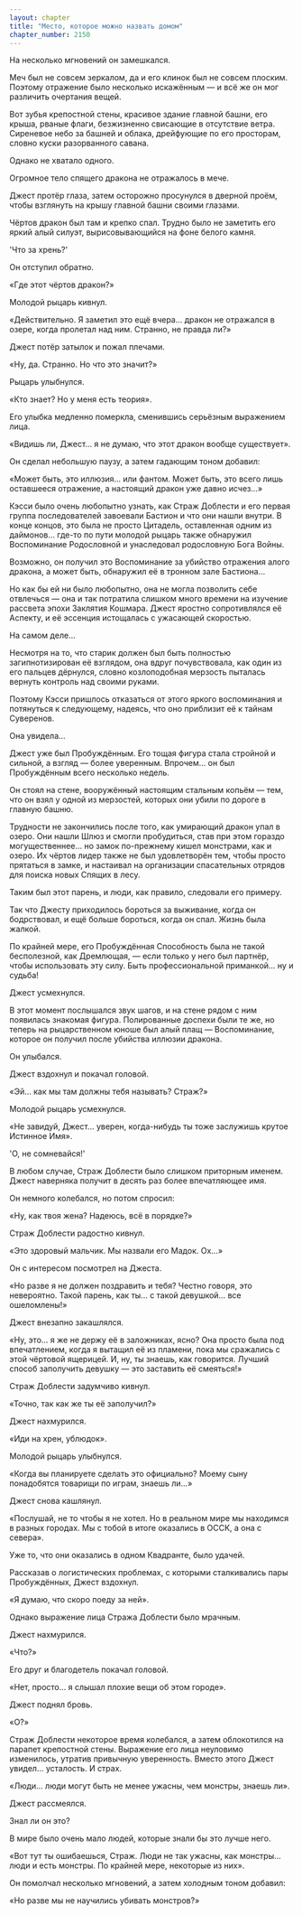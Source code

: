```yaml
---
layout: chapter
title: "Место, которое можно назвать домом"
chapter_number: 2150
---
```




На несколько мгновений он замешкался.

Меч был не совсем зеркалом, да и его клинок был не совсем плоским. Поэтому отражение было несколько искажённым — и всё же он мог различить очертания вещей.

Вот зубья крепостной стены, красивое здание главной башни, его крыша, рваные флаги, безжизненно свисающие в отсутствие ветра. Сиреневое небо за башней и облака, дрейфующие по его просторам, словно куски разорванного савана.

Однако не хватало одного.

Огромное тело спящего дракона не отражалось в мече.

Джест протёр глаза, затем осторожно просунулся в дверной проём, чтобы взглянуть на крышу главной башни своими глазами.

Чёртов дракон был там и крепко спал. Трудно было не заметить его яркий алый силуэт, вырисовывающийся на фоне белого камня.

'Что за хрень?'

Он отступил обратно.

«Где этот чёртов дракон?»

Молодой рыцарь кивнул.

«Действительно. Я заметил это ещё вчера... дракон не отражался в озере, когда пролетал над ним. Странно, не правда ли?»

Джест потёр затылок и пожал плечами.

«Ну, да. Странно. Но что это значит?»

Рыцарь улыбнулся.

«Кто знает? Но у меня есть теория».

Его улыбка медленно померкла, сменившись серьёзным выражением лица.

«Видишь ли, Джест... я не думаю, что этот дракон вообще существует».

Он сделал небольшую паузу, а затем гадающим тоном добавил:

«Может быть, это иллюзия... или фантом. Может быть, это всего лишь оставшееся отражение, а настоящий дракон уже давно исчез...»

Кэсси было очень любопытно узнать, как Страж Доблести и его первая группа последователей завоевали Бастион и что они нашли внутри. В конце концов, это была не просто Цитадель, оставленная одним из даймонов... где-то по пути молодой рыцарь также обнаружил Воспоминание Родословной и унаследовал родословную Бога Войны.

Возможно, он получил это Воспоминание за убийство отражения алого дракона, а может быть, обнаружил её в тронном зале Бастиона...

Но как бы ей ни было любопытно, она не могла позволить себе отвлечься — она и так потратила слишком много времени на изучение рассвета эпохи Заклятия Кошмара. Джест яростно сопротивлялся её Аспекту, и её эссенция истощалась с ужасающей скоростью.

На самом деле...

Несмотря на то, что старик должен был быть полностью загипнотизирован её взглядом, она вдруг почувствовала, как один из его пальцев дёрнулся, словно козлоподобная мерзость пыталась вернуть контроль над своими руками.

Поэтому Кэсси пришлось отказаться от этого яркого воспоминания и потянуться к следующему, надеясь, что оно приблизит её к тайнам Суверенов.

Она увидела...

Джест уже был Пробуждённым. Его тощая фигура стала стройной и сильной, а взгляд — более уверенным. Впрочем... он был Пробуждённым всего несколько недель.

Он стоял на стене, вооружённый настоящим стальным копьём — тем, что он взял у одной из мерзостей, которых они убили по дороге в главную башню.

Трудности не закончились после того, как умирающий дракон упал в озеро. Они нашли Шлюз и смогли пробудиться, став при этом гораздо могущественнее... но замок по-прежнему кишел монстрами, как и озеро. Их чёртов лидер также не был удовлетворён тем, чтобы просто прятаться в замке, и настаивал на организации спасательных отрядов для поиска новых Спящих в лесу.

Таким был этот парень, и люди, как правило, следовали его примеру.

Так что Джесту приходилось бороться за выживание, когда он бодрствовал, и ещё больше бороться, когда он спал. Жизнь была жалкой.

По крайней мере, его Пробуждённая Способность была не такой бесполезной, как Дремлющая, — если только у него был партнёр, чтобы использовать эту силу. Быть профессиональной приманкой... ну и судьба!

Джест усмехнулся.

В этот момент послышался звук шагов, и на стене рядом с ним появилась знакомая фигура. Полированные доспехи были те же, но теперь на рыцарственном юноше был алый плащ — Воспоминание, которое он получил после убийства иллюзии дракона.

Он улыбался.

Джест вздохнул и покачал головой.

«Эй... как мы там должны тебя называть? Страж?»

Молодой рыцарь усмехнулся.

«Не завидуй, Джест... уверен, когда-нибудь ты тоже заслужишь крутое Истинное Имя».

'О, не сомневайся!'

В любом случае, Страж Доблести было слишком приторным именем. Джест наверняка получит в десять раз более впечатляющее имя.

Он немного колебался, но потом спросил:

«Ну, как твоя жена? Надеюсь, всё в порядке?»

Страж Доблести радостно кивнул.

«Это здоровый мальчик. Мы назвали его Мадок. Ох...»

Он с интересом посмотрел на Джеста.

«Но разве я не должен поздравить и тебя? Честно говоря, это невероятно. Такой парень, как ты... с такой девушкой... все ошеломлены!»

Джест внезапно закашлялся.

«Ну, это... я же не держу её в заложниках, ясно? Она просто была под впечатлением, когда я вытащил её из пламени, пока мы сражались с этой чёртовой ящерицей. И, ну, ты знаешь, как говорится. Лучший способ заполучить девушку — это заставить её смеяться!»

Страж Доблести задумчиво кивнул.

«Точно, так как же ты её заполучил?»

Джест нахмурился.

«Иди на хрен, ублюдок».

Молодой рыцарь улыбнулся.

«Когда вы планируете сделать это официально? Моему сыну понадобятся товарищи по играм, знаешь ли...»

Джест снова кашлянул.

«Послушай, не то чтобы я не хотел. Но в реальном мире мы находимся в разных городах. Мы с тобой в итоге оказались в ОССК, а она с севера».

Уже то, что они оказались в одном Квадранте, было удачей.

Рассказав о логистических проблемах, с которыми сталкивались пары Пробуждённых, Джест вздохнул.

«Я думаю, что скоро поеду за ней».

Однако выражение лица Стража Доблести было мрачным.

Джест нахмурился.

«Что?»

Его друг и благодетель покачал головой.

«Нет, просто... я слышал плохие вещи об этом городе».

Джест поднял бровь.

«О?»

Страж Доблести некоторое время колебался, а затем облокотился на парапет крепостной стены. Выражение его лица неуловимо изменилось, утратив привычную уверенность. Вместо этого Джест увидел... усталость. И страх.

«Люди... люди могут быть не менее ужасны, чем монстры, знаешь ли».

Джест рассмеялся.

Знал ли он это?

В мире было очень мало людей, которые знали бы это лучше него.

«Вот тут ты ошибаешься, Страж. Люди не так ужасны, как монстры... люди и есть монстры. По крайней мере, некоторые из них».

Он помолчал несколько мгновений, а затем холодным тоном добавил:

«Но разве мы не научились убивать монстров?»

